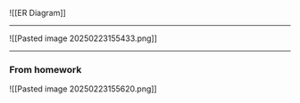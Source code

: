 ![[ER Diagram]]

-- -
![[Pasted image 20250223155433.png]]

-- -

### From homework 

![[Pasted image 20250223155620.png]]
